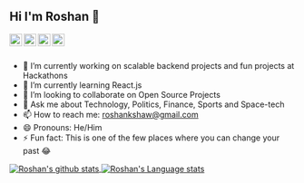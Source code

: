 ## Hi I'm Roshan 👋
<a href="https://twitter.com/roshankshaw">
  <img align="left" alt="Roshan's Twitter" width="22px" src="https://www.flaticon.com/svg/static/icons/svg/174/174876.svg" />
</a>
<a href="https://www.linkedin.com/in/roshankshaw/">
  <img align="left" alt="Roshan's Linkdein" width="22px" src="https://www.flaticon.com/svg/static/icons/svg/174/174857.svg" />
</a>
<a href="https://github.com/roshankshaw">
  <img align="left" alt="Roshan's Github" width="22px" src="https://github.com/fluidicon.png" />
</a>
<a href="https://instagram.com/roshan.k.shaw/">
  <img align="left" alt="Roshan's Instagram" width="22px" src="https://www.flaticon.com/svg/static/icons/svg/174/174855.svg" />
</a>

<br/>
<br/>

- 🔭 I’m currently working on scalable backend projects and fun projects at Hackathons
- 🌱 I’m currently learning React.js
- 👯 I’m looking to collaborate on Open Source Projects
- 💬 Ask me about Technology, Politics, Finance, Sports and Space-tech
- 📫 How to reach me: <a style="color:#02ccff" href="mailto:roshankshaw@gmail.com">roshankshaw@gmail.com</a>
- 😄 Pronouns: He/Him
- ⚡ Fun fact: This is one of the few places where you can change your past :joy:


<a href="https://github.com/roshankshaw">
 <img align="center" src="https://github-readme-stats.vercel.app/api?username=roshankshaw&show_icons=true&theme=tokyonight&count_private=true" alt="Roshan's github stats"/>
</a>

<a href="https://github.com/roshankshaw">
 <img align="center" src="https://github-readme-stats.vercel.app/api/top-langs/?username=roshankshaw&show_icons=true&theme=tokyonight&count_private=true&hide=jupyter%20notebook" alt="Roshan's Language stats"/>
</a>
